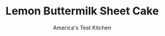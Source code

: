 ---
layout: ../../layouts/MarkdownPostLayout.astro
title: Lemon Buttermilk Sheet Cake
author: America's Test Kitchen
pubDate: 2023-03-15
description: "A sweet-tart lemon sheet cake holds a lot of promise as a light summer dessert-but sheet cakes are hard to bake evenly, and we wanted bright, not sour, lemon flavor. In our recipe, tangy buttermilk reinforces the lemon flavor in both the cake and glaze."
image_url: https://res.cloudinary.com/hksqkdlah/image/upload/ar_1:1,c_fill,dpr_2.0,f_auto,fl_lossy.progressive.strip_profile,g_faces:auto,q_auto:low,w_344/40725_sfs-lemon-buttermilk-sheet-cake-09
tags: ["Desserts or Baked Goods","Cakes","Cookbook Collection"]
calories: 5305
protein: 3
carbohydrates: 58
fats: 
fiber: 
ingredients: ["2 1/2 cups (10 ounces), cake flour","1 teaspoon, baking powder","1/2 teaspoon, baking soda","1/2 teaspoon, salt","3/4 cup, buttermilk, room temperature","3 tablespoons, grated lemon zest from 3 lemons","1/4 cup, lemon juice from 3 lemons","1 teaspoon, vanilla extract","1 3/4 cup (12¼ ounces), granulated sugar","12 tablespoons (1 1/2 sticks), unsalted butter, softened","3 large, eggs, room temperature","1 , egg yolk, room temperature","3 cups (12 ounces), confectioners' sugar","3 tablespoons, lemon juice","2 tablespoons, buttermilk"]
serves: 16
time: "1¼ hours, plus 2 hours cooling"
instructions: ["For the cake: Adjust oven rack to middle position and heat oven to 325 degrees. Grease and flour 13- by 9-inch baking pan. Combine flour, baking powder, baking soda, and salt in medium bowl. Combine buttermilk, lemon juice, and vanilla in liquid measuring cup.","With electric mixer on medium speed, beat granulated sugar and lemon zest until moist and fragrant, about 1 minute. Transfer 1/4 cup sugar mixture to small bowl, cover, and reserve. Add butter to remaining sugar mixture and beat until light and fluffy, about 2 minutes. Beat in eggs and yolk, one at a time, until incorporated. Reduce speed to low. Add flour mixture in 3 additions, alternating with 2 additions of buttermilk mixture, and mix until smooth, about 30 seconds.","Scrape batter into prepared pan and smooth top. Bake until cake is golden brown and toothpick inserted into center comes out clean, 25 to 35 minutes. Transfer cake to wire rack and let cool 10 minutes.","For the glaze: Meanwhile, whisk confectioners’ sugar, lemon juice, and buttermilk until smooth. Gently spread glaze over warm cake and sprinkle evenly with reserved sugar mixture. Cool completely, at least 2 hours. Serve."]
nutrition: ["65 mg Potassium","80 mg Phosphorus","50 mg Calcium","1 mg Iron","6 mg Magnesium","176 mg Sodium","10 g Fat","1 mg Niacin (B3)","2 g Monounsaturated","4 mg Vitamin C","67 mg Cholesterol","5 g Saturated","24 µg Folic acid","16 µg Folate (food)","43 g Sugars","31 g Water","58 g Carbs","58 µg Folate equivalent (total)","3 g Protein","92 µg Vitamin A","331 kcal Energy","42 g Sugars, added","5305 calories"]
notes: "You will need a total of 7 tablespoons lemon juice (from 3 or 4 lemons) for this recipe. We recommend using an offset spatula to easily and neatly glaze the warm cake."
---